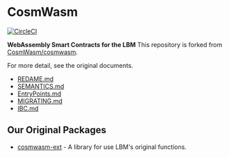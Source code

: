 # CosmWasm

[![CircleCI](https://circleci.com/gh/CosmWasm/cosmwasm/tree/main.svg?style=shield)](https://circleci.com/gh/CosmWasm/cosmwasm/tree/main)

**WebAssembly Smart Contracts for the LBM**
This repository is forked from [CosmWasm/cosmwasm](https://github.com/CosmWasm/cosmwasm).

For more detail, see the original documents.

- [REDAME.md](https://github.com/CosmWasm/cosmwasm/blob/main/README.md)
- [SEMANTICS.md](https://github.com/CosmWasm/cosmwas/blob/main/SEMANTICS.md)
- [EntryPoints.md](https://github.com/CosmWasm/cosmwasm/blob/main/EntryPoints.md)
- [MIGRATING.md](https://github.com/CosmWasm/cosmwasm/blob/main/MIGRATING.md)
- [IBC.md](https://github.com/CosmWasm/cosmwasm/blob/main/IBC.md)

## Our Original Packages
- [cosmwasm-ext](https://github.com/line/cosmwasm/tree/develop/packages/ext) - A library for use LBM's original functions.
